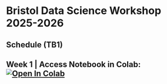 # Bristol Data Science Workshop 2025-2026

## Schedule (TB1)

## Week 1 | Access Notebook in Colab: [![Open In Colab](https://colab.research.google.com/assets/colab-badge.svg)](https://colab.research.google.com/github/christophersoo/bdss-ws2526/TB1/Week1/main.ipynb)

